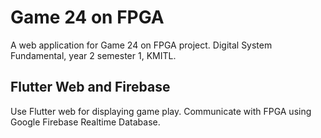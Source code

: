 # Game 24 on FPGA

A web application for Game 24 on FPGA project. Digital System Fundamental, year 2 semester 1, KMITL.

## Flutter Web and Firebase

Use Flutter web for displaying game play. Communicate with FPGA using Google Firebase Realtime Database.
